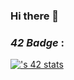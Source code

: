 ### Hi there 👋

### *42 Badge* :
[![<username>'s 42 stats](https://badge.mediaplus.ma/colorfulwaves/abdel-ou)](https://github.com/oakoudad/badge42)

